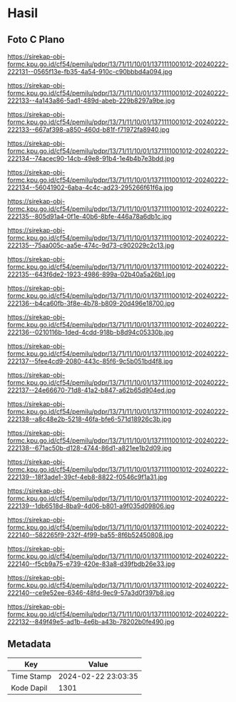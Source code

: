 # Hasil

## Foto C Plano

https://sirekap-obj-formc.kpu.go.id/cf54/pemilu/pdpr/13/71/11/10/01/1371111001012-20240222-222131--0565f13e-fb35-4a54-910c-c90bbbd4a094.jpg

https://sirekap-obj-formc.kpu.go.id/cf54/pemilu/pdpr/13/71/11/10/01/1371111001012-20240222-222133--4a143a86-5ad1-489d-abeb-229b8297a9be.jpg

https://sirekap-obj-formc.kpu.go.id/cf54/pemilu/pdpr/13/71/11/10/01/1371111001012-20240222-222133--667af398-a850-460d-b81f-f71972fa8940.jpg

https://sirekap-obj-formc.kpu.go.id/cf54/pemilu/pdpr/13/71/11/10/01/1371111001012-20240222-222134--74acec90-14cb-49e8-91b4-1e4b4b7e3bdd.jpg

https://sirekap-obj-formc.kpu.go.id/cf54/pemilu/pdpr/13/71/11/10/01/1371111001012-20240222-222134--56041902-6aba-4c4c-ad23-295266f61f6a.jpg

https://sirekap-obj-formc.kpu.go.id/cf54/pemilu/pdpr/13/71/11/10/01/1371111001012-20240222-222135--805d91a4-0f1e-40b6-8bfe-446a78a6db1c.jpg

https://sirekap-obj-formc.kpu.go.id/cf54/pemilu/pdpr/13/71/11/10/01/1371111001012-20240222-222135--75aa005c-aa5e-474c-9d73-c902029c2c13.jpg

https://sirekap-obj-formc.kpu.go.id/cf54/pemilu/pdpr/13/71/11/10/01/1371111001012-20240222-222135--643f6de2-1923-4986-899a-02b40a5a26b1.jpg

https://sirekap-obj-formc.kpu.go.id/cf54/pemilu/pdpr/13/71/11/10/01/1371111001012-20240222-222136--b4ca60fb-3f8e-4b78-b809-20d496e18700.jpg

https://sirekap-obj-formc.kpu.go.id/cf54/pemilu/pdpr/13/71/11/10/01/1371111001012-20240222-222136--0210116b-1ded-4cdd-918b-b8d94c05330b.jpg

https://sirekap-obj-formc.kpu.go.id/cf54/pemilu/pdpr/13/71/11/10/01/1371111001012-20240222-222137--5fee4cd9-2080-443c-85f6-9c5b051bd4f8.jpg

https://sirekap-obj-formc.kpu.go.id/cf54/pemilu/pdpr/13/71/11/10/01/1371111001012-20240222-222137--24e66670-71d8-41a2-b847-a62b65d904ed.jpg

https://sirekap-obj-formc.kpu.go.id/cf54/pemilu/pdpr/13/71/11/10/01/1371111001012-20240222-222138--a8c48e2b-5218-46fa-bfe6-571d18926c3b.jpg

https://sirekap-obj-formc.kpu.go.id/cf54/pemilu/pdpr/13/71/11/10/01/1371111001012-20240222-222138--671ac50b-d128-4744-86d1-a821ee1b2d09.jpg

https://sirekap-obj-formc.kpu.go.id/cf54/pemilu/pdpr/13/71/11/10/01/1371111001012-20240222-222139--18f3ade1-39cf-4eb8-8822-f0546c9f1a31.jpg

https://sirekap-obj-formc.kpu.go.id/cf54/pemilu/pdpr/13/71/11/10/01/1371111001012-20240222-222139--1db6518d-8ba9-4d06-b801-a9f035d09806.jpg

https://sirekap-obj-formc.kpu.go.id/cf54/pemilu/pdpr/13/71/11/10/01/1371111001012-20240222-222140--582265f9-232f-4f99-ba55-8f6b52450808.jpg

https://sirekap-obj-formc.kpu.go.id/cf54/pemilu/pdpr/13/71/11/10/01/1371111001012-20240222-222140--f5cb9a75-e739-420e-83a8-d39fbdb26e33.jpg

https://sirekap-obj-formc.kpu.go.id/cf54/pemilu/pdpr/13/71/11/10/01/1371111001012-20240222-222140--ce9e52ee-6346-48fd-9ec9-57a3d0f397b8.jpg

https://sirekap-obj-formc.kpu.go.id/cf54/pemilu/pdpr/13/71/11/10/01/1371111001012-20240222-222132--849f49e5-ad1b-4e6b-a43b-78202b0fe490.jpg


## Metadata

| Key        | Value               |
| ---------- | ------------------- |
| Time Stamp | 2024-02-22 23:03:35 |
| Kode Dapil | 1301                |



